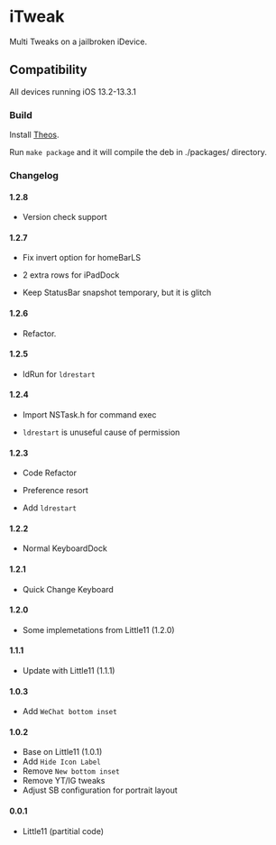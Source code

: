 # iTweak

Multi Tweaks on a jailbroken iDevice.

## Compatibility

All devices running iOS 13.2-13.3.1

### Build

Install [Theos](https://github.com/theos/theos).

Run `make package` and it will compile the deb in ./packages/ directory.

### Changelog

#### 1.2.8

- Version check support

#### 1.2.7

- Fix invert option for homeBarLS

- 2 extra rows for iPadDock

- Keep StatusBar snapshot temporary, but it is glitch

#### 1.2.6

- Refactor.

#### 1.2.5

- ldRun for `ldrestart`

#### 1.2.4

- Import NSTask.h for command exec

- `ldrestart` is unuseful cause of permission

#### 1.2.3

- Code Refactor

- Preference resort

- Add `ldrestart`

#### 1.2.2

- Normal KeyboardDock

#### 1.2.1

- Quick Change Keyboard

#### 1.2.0

- Some implemetations from Little11 (1.2.0)

#### 1.1.1

- Update with Little11 (1.1.1)

#### 1.0.3

- Add `WeChat bottom inset`

#### 1.0.2  

- Base on Little11 (1.0.1)
- Add `Hide Icon Label`
- Remove `New bottom inset`
- Remove YT/IG tweaks
- Adjust SB configuration for portrait layout

#### 0.0.1

- Little11 (partitial code)

